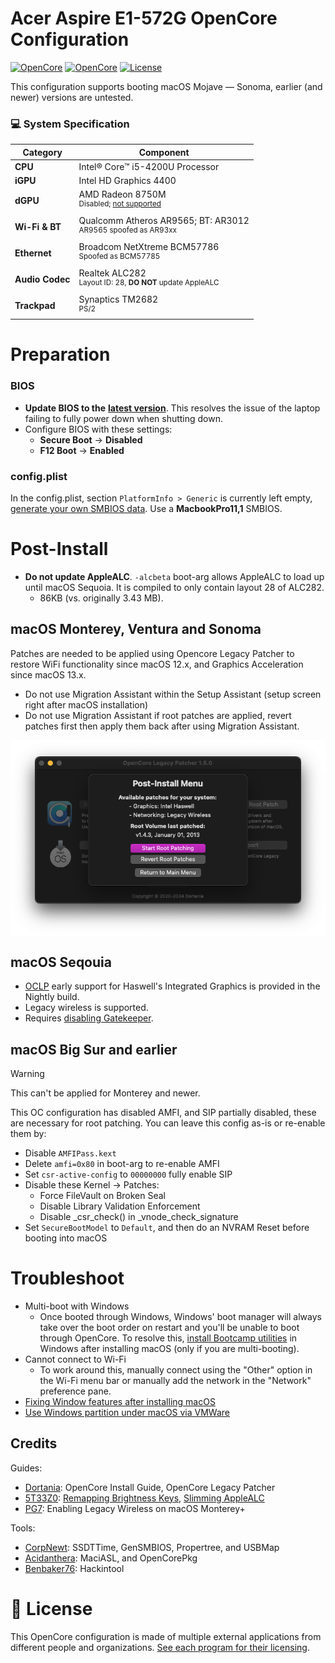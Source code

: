# Acer Aspire E1-572G OpenCore Configuration

[![OpenCore](https://img.shields.io/badge/OpenCore-1.0.0-blue.svg)](https://github.com/acidanthera/OpenCorePkg)
[![OpenCore](https://img.shields.io/badge/macOS-Sonoma-green.svg)](https://github.com/acidanthera/OpenCorePkg)
[![License](https://img.shields.io/badge/License-MIT-purple.svg)](https://github.com/unitedastronomer/E1-572G-Hackintosh/blob/main/LICENSE.md)<br>

This configuration supports booting macOS Mojave — Sonoma, earlier (and newer) versions are untested.

### 💻 System Specification

| Category       | Component                               |
|----------------|-----------------------------------------|
| **CPU**        | Intel® Core™ i5-4200U Processor         |
| **iGPU**       | Intel HD Graphics 4400                |
| **dGPU**       | AMD Radeon 8750M  <br><sup>Disabled; <a href="https://dortania.github.io/GPU-Buyers-Guide/misc/discrete-laptops.html#laptop-dgpus"> not supported</a></sup>        |
| **Wi-Fi & BT** | Qualcomm Atheros AR9565; BT: AR3012 <br><sup> AR9565 spoofed as AR93xx</sup>      |
| **Ethernet**   | Broadcom NetXtreme BCM57786 <br><sup>Spoofed as BCM57785</sup>                           |
| **Audio Codec**| Realtek ALC282<br><sup>Layout ID: 28, <b>DO NOT </b> update AppleALC</sup>                                   |
| **Trackpad**   | Synaptics TM2682 <br><sup>PS/2</sup>                                          |

# Preparation

### BIOS 

*  **Update BIOS to the** [**latest version**](https://www.acer.com/us-en/support/product-support/Aspire_E1-572G). This resolves the issue of the laptop failing to fully power down when shutting down.
* Configure BIOS with these settings:
	* **Secure Boot** &rarr; **Disabled**
	* **F12 Boot** &rarr; **Enabled**

### config.plist

In the config.plist, section <code>PlatformInfo > Generic</code> is currently left empty, [generate your own SMBIOS data](https://github.com/corpnewt/GenSMBIOS). Use a **MacbookPro11,1** SMBIOS.

# Post-Install

* **Do not update AppleALC**. `-alcbeta` boot-arg allows AppleALC to load up until macOS Sequoia. It is compiled to only contain layout 28 of ALC282. 
	* 86KB (vs. originally 3.43 MB).

## macOS Monterey, Ventura and Sonoma

Patches are needed to be applied using Opencore Legacy Patcher to restore WiFi functionality since macOS 12.x, and Graphics Acceleration since macOS 13.x. 

 * Do not use Migration Assistant within the Setup Assistant (setup screen right after macOS installation)
 * Do not use Migration Assistant if root patches are applied, revert patches first then apply them back after using Migration Assistant.

<div align="center">
<img align="center" src="./assets/oclp.png" width="600">
</div>

## macOS Seqouia
* [OCLP](https://github.com/dortania/OpenCore-Legacy-Patcher) early support for Haswell's Integrated Graphics is provided in the Nightly build.
* Legacy wireless is supported.
* Requires [disabling Gatekeeper](https://github.com/5T33Z0/OC-Little-Translated/blob/main/14_OCLP_Wintel/Guides/Disable_Gatekeeper.md).

## macOS Big Sur and earlier
> [!WARNING]  
> This can't be applied for Monterey and newer.

This OC configuration has disabled AMFI, and SIP partially disabled, these are necessary for root patching.  You can leave this config as-is or re-enable them by:
* Disable `AMFIPass.kext`
* Delete `amfi=0x80` in boot-arg to re-enable AMFI
* Set `csr-active-config` to `00000000` fully enable SIP
 * Disable these Kernel -> Patches:
   * Force FileVault on Broken Seal
   * Disable Library Validation Enforcement
   * Disable _csr_check() in _vnode_check_signature
* Set `SecureBootModel` to `Default`, and then do an NVRAM Reset before booting into macOS

# Troubleshoot
* Multi-boot with Windows
	* Once booted through Windows, Windows' boot manager will always take over the boot order on restart and you'll be unable to boot through OpenCore. To resolve this, [install Bootcamp utilities](https://dortania.github.io/OpenCore-Post-Install/multiboot/bootcamp.html#installation) in Windows after installing macOS (only if you are multi-booting).
* Cannot connect to Wi-Fi
	* To work around this, manually connect using the "Other" option in the Wi-Fi menu bar or manually add the network in the "Network" preference pane.
* [Fixing Window features after installing macOS](https://github.com/5T33Z0/OC-Little-Translated/blob/main/I_Windows/Windows_fixes.md)
* [Use Windows partition under macOS via VMWare](https://github.com/mackonsti/s145-14iwl/blob/master/Fusion.md)


## Credits

Guides:
- [Dortania](https://dortania.github.io/OpenCore-Install-Guide/config.plist/haswell.html): OpenCore Install Guide, OpenCore Legacy Patcher
- [5T33Z0](https://github.com/5T33Z0): [Remapping Brightness Keys](https://github.com/5T33Z0/OC-Little-Translated/blob/main/05_Laptop-specific_Patches/Fixing_Keyboard_Mappings_and_Brightness_Keys/Customizing_ThinkPad_Keyboard_Shortcuts.md), [Slimming AppleALC](https://github.com/5T33Z0/AppleALC-Guides/tree/main/Slimming_AppleALC)
- [PG7](https://www.insanelymac.com/forum/topic/359007-wifi-atheros-monterey-ventura-sonoma-work/): Enabling Legacy Wireless on macOS Monterey+

Tools:
- [CorpNewt](https://github.com/corpnewt/SSDTTime): SSDTTime, GenSMBIOS, Propertree, and USBMap
- [Acidanthera](https://github.com/acidanthera/MaciASL): MaciASL, and OpenCorePkg
- [Benbaker76](https://github.com/benbaker76/Hackintool): Hackintool


# 📜 **License** 

This OpenCore configuration is made of multiple external applications from different people and organizations. [See each program for their licensing](assets/REFERENCE.md).

